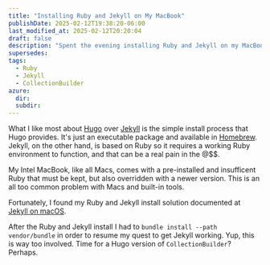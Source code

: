 ```yaml
---
title: "Installing Ruby and Jekyll on My MacBook" 
publishDate: 2025-02-12T19:38:20-06:00
last_modified_at: 2025-02-12T20:20:04
draft: false
description: "Spent the evening installing Ruby and Jekyll on my MacBook and don't want to forget how."
supersedes: 
tags:
  - Ruby
  - Jekyll
  - CollectionBuilder
azure:
  dir: 
  subdir: 
---  
```


What I like most about [Hugo](gohugo.io) over [Jekyll](https://jekyllrb.com/) is the simple install process that Hugo provides.  It's just an executable package and available in [Homebrew](https://brew.sh/).  Jekyll, on the other hand, is based on Ruby so it requires a working Ruby environment to function, and that can be a real pain in the @$$.  

My Intel MacBook, like all Macs, comes with a pre-installed and insufficent Ruby that must be kept, but also overridden with a newer version.  This is an all too common problem with Macs and built-in tools.  

Fortunately, I found my Ruby and Jekyll install solution documented at [Jekyll on macOS](https://jekyllrb.com/docs/installation/macos/).  

After the Ruby and Jekyll install I had to `bundle install --path vendor/bundle` in order to resume my quest to get Jekyll working.  Yup, this is way too involved.  Time for a Hugo version of `CollectionBuilder`?  Perhaps.  
